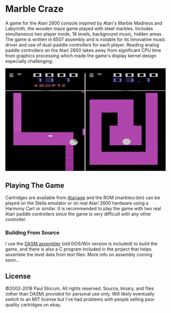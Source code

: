 # Marble Craze

A game for the Atari 2600 console inspired by Atari's Marble Madness and Labyrinth, the wooden maze game played with steel marbles. Includes simultaneous two player mode, 18 levels, background music, hidden areas.  The game is written in 6507 assembly and is notable for its innovative music driver and use of dual-paddle controllers for each player. Reading analog paddle controllers on the Atari 2600 takes away from significant CPU time from graphics processing which made the game's display kernel design especially challenging.

![Mable Craze screenshot](images/mcScreenshot2.png)


## Playing The Game

Cartridges are available from [Atariage](https://atariage.com/software_page.php?SoftwareID=3699) and the ROM (marblecr.bin) can be played on the Stella emulator or on real Atari 2600 hardware using a Harmony Cart or similar.  It is recommended to play the game with two real Atari paddle controllers since the game is very difficult with any other controller.


### Building From Source

I use the [DASM assembler](http://dasm-dillon.sourceforge.net/) (old DOS/Win version is included) to build the game, and there is also a C program included in the project that helps assemble the level data from text files.  More info on assembly coming soon...


## License

©2002-2018 Paul Slocum, All rights reserved.  Source, binary, and files (other than DASM) provided for personal use only.  Will likely eventually switch to an MIT license but I've had problems with people selling poor quality cartridges on ebay.

